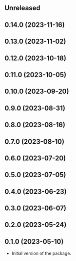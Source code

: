 <!-- Learn how to maintain this file at https://github.com/WordPress/gutenberg/tree/HEAD/packages#maintaining-changelogs. -->

## Unreleased

## 0.14.0 (2023-11-16)

## 0.13.0 (2023-11-02)

## 0.12.0 (2023-10-18)

## 0.11.0 (2023-10-05)

## 0.10.0 (2023-09-20)

## 0.9.0 (2023-08-31)

## 0.8.0 (2023-08-16)

## 0.7.0 (2023-08-10)

## 0.6.0 (2023-07-20)

## 0.5.0 (2023-07-05)

## 0.4.0 (2023-06-23)

## 0.3.0 (2023-06-07)

## 0.2.0 (2023-05-24)

## 0.1.0 (2023-05-10)

- Initial version of the package.
